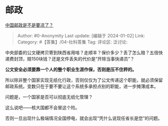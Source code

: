 # 邮政
 [中国邮政是不是要凉了？](https://www.zhihu.com/question/353602231/answer/3346328231)

> Author: #0-Anonymity
> Last update: [编辑于 2024-01-02]
> Link:
> Category: #【答集】/04-社科答集 
> Tag:
> 评论区:
> 泛讨论:

中央部委的公文硬拷贝寄到陕西省用啥？走顺丰？保价多少？丢了怎么赔？五倍快递费封顶，赔150块钱？还是文件丢失的代价是“开除当事快递员”？

**公文安全必须要靠一个人的整个职业生涯作保，否则是压不住秤的。**

所以除非整个国家实现无纸化行政，否则仅仅为了公文传递这个职能，就必须保留邮政系统。变数只在于要不要让这个系统多承担点别的职能，进一步摊薄成本。

问题是，一个国家是否可以彻底无纸化管理？

这么说吧——核大国都不会冒这个险。

否则一旦出现什么极端情况全国停电，就会出现“凭什么说现任省长是您”的问题。
